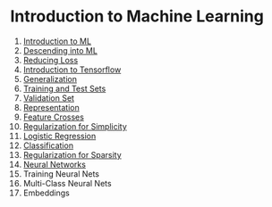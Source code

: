 <!-- TODO: Auto-generate this file when documents are generated! -->

# Introduction to Machine Learning

1. [Introduction to ML](https://github.com/joshiayush/ai/blob/master/docs/ml/Introduction-to-ML.md)
2. [Descending into ML](https://github.com/joshiayush/ai/blob/master/docs/ml/Descending-into-ML.md)
3. [Reducing Loss](https://github.com/joshiayush/ai/blob/master/docs/ml/Reducing-Loss.md)
4. [Introduction to Tensorflow](https://github.com/joshiayush/ai/blob/master/docs/ml/Introduction-to-TensorFlow.md)
5. [Generalization](https://github.com/joshiayush/ai/blob/master/docs/ml/Generalization.md)
6. [Training and Test Sets](https://github.com/joshiayush/ai/blob/master/docs/ml/Training-and-Test-Sets.md)
7. [Validation Set](https://github.com/joshiayush/ai/blob/master/docs/ml/Validation-Set.md)
8. [Representation](https://github.com/joshiayush/ai/blob/master/docs/ml/Representation.md)
9. [Feature Crosses](https://github.com/joshiayush/ai/blob/master/docs/ml/Feature-Crosses.md)
10. [Regularization for Simplicity](https://github.com/joshiayush/ai/blob/master/docs/ml/Regularization-for-Simplicity.md)
11. [Logistic Regression](https://github.com/joshiayush/ai/blob/master/docs/ml/Logistic-Regression.md)
12. [Classification](https://github.com/joshiayush/ai/blob/master/docs/ml/Classification.md)
13. [Regularization for Sparsity](https://github.com/joshiayush/ai/blob/master/docs/ml/Regularization-for-Sparsity.md)
14. [Neural Networks](https://github.com/joshiayush/ai/blob/master/docs/ml/Neural-Networks.md)
15. Training Neural Nets
16. Multi-Class Neural Nets
17. Embeddings